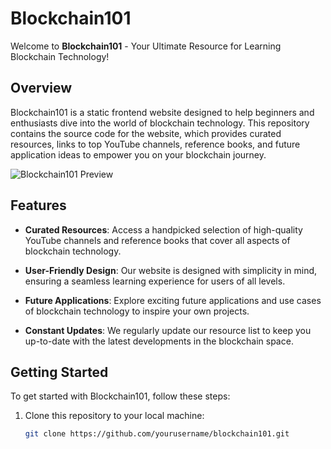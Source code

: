 # Blockchain101

Welcome to **Blockchain101** - Your Ultimate Resource for Learning Blockchain Technology!

## Overview

Blockchain101 is a static frontend website designed to help beginners and enthusiasts dive into the world of blockchain technology. This repository contains the source code for the website, which provides curated resources, links to top YouTube channels, reference books, and future application ideas to empower you on your blockchain journey.

![Blockchain101 Preview](./preview.png)

## Features

- **Curated Resources**: Access a handpicked selection of high-quality YouTube channels and reference books that cover all aspects of blockchain technology.

- **User-Friendly Design**: Our website is designed with simplicity in mind, ensuring a seamless learning experience for users of all levels.

- **Future Applications**: Explore exciting future applications and use cases of blockchain technology to inspire your own projects.

- **Constant Updates**: We regularly update our resource list to keep you up-to-date with the latest developments in the blockchain space.

## Getting Started

To get started with Blockchain101, follow these steps:

1. Clone this repository to your local machine:

   ```bash
   git clone https://github.com/yourusername/blockchain101.git

